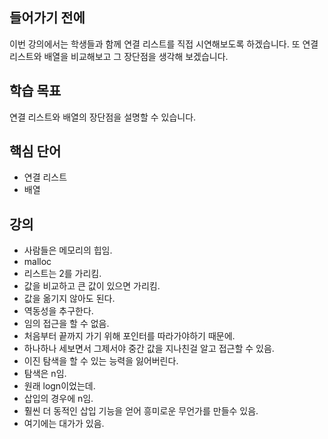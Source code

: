 ## 들어가기 전에

이번 강의에서는 학생들과 함께 연결 리스트를 직접 시연해보도록 하겠습니다. 또 연결 리스트와 배열을 비교해보고 그 장단점을 생각해 보겠습니다.

## 학습 목표

연결 리스트와 배열의 장단점을 설명할 수 있습니다.

## 핵심 단어

- 연결 리스트
- 배열

## 강의

- 사람들은 메모리의 힙임.
- malloc
- 리스트는 2를 가리킴.
- 값을 비교하고 큰 값이 있으면 가리킴.
- 값을 옮기지 않아도 된다.
- 역동성을 추구한다.
- 임의 접근을 할 수 없음.
- 처음부터 끝까지 가기 위해 포인터를 따라가야하기 때문에.
- 하나하나 세보면서 그제서야 중간 값을 지나친걸 알고 접근할 수 있음.
- 이진 탐색을 할 수 있는 능력을 잃어버린다.
- 탐색은 n임.
- 원래 logn이었는데.
- 삽입의 경우에 n임.
- 훨씬 더 동적인 삽입 기능을 얻어 흥미로운 무언가를 만들수 있음.
- 여기에는 대가가 있음.
